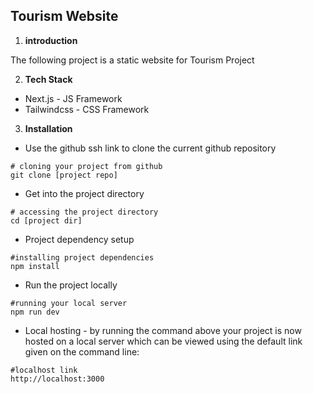 ## Tourism Website

1. **introduction**

The following project is a static website for Tourism Project

2. **Tech Stack**

* Next.js - JS Framework
* Tailwindcss - CSS Framework

3. **Installation**

* Use the github ssh link to clone the current github repository

```shell
# cloning your project from github
git clone [project repo]
```

* Get into the project directory

```shell
# accessing the project directory
cd [project dir]
```

* Project dependency setup

```shell
#installing project dependencies
npm install
```

* Run the project locally

```shell
#running your local server
npm run dev
```

* Local hosting - by running the command above your project is now hosted on a local server which can be viewed using the default link given on the command line:

```shell
#localhost link
http://localhost:3000
```
